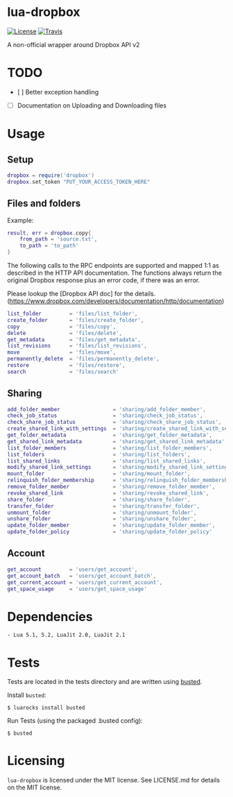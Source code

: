 lua-dropbox
====
[![License](http://img.shields.io/badge/License-MIT-brightgreen.svg)](LICENSE)
[![Travis](https://img.shields.io/travis/louis77/lua-dropbox.svg)]()

A non-official wrapper around Dropbox API v2

TODO
====

- [ ] Better exception handling
- [ ] Documentation on Uploading and Downloading files


Usage
====

## Setup

```lua
dropbox = require('dropbox')
dropbox.set_token "PUT_YOUR_ACCESS_TOKEN_HERE"
```

## Files and folders

Example:

```lua
result, err = dropbox.copy{
    from_path = 'source.txt',
    to_path = 'to_path'
}
```

The following calls to the RPC endpoints are supported and mapped 1:1 as
described in the HTTP API documentation. The functions always return the
original Dropbox response plus an error code, if there was an error.

Please lookup the [Dropbox API doc] for the details.(https://www.dropbox.com/developers/documentation/http/documentation)

```lua
list_folder         = 'files/list_folder',
create_folder       = 'files/create_folder',
copy                = 'files/copy',
delete              = 'files/delete',
get_metadata        = 'files/get_metadata',
list_revisions      = 'files/list_revisions',
move                = 'files/move',
permanently_delete  = 'files/permanently_delete',
restore             = 'files/restore',
search              = 'files/search'
```

## Sharing

```lua
add_folder_member                 = 'sharing/add_folder_member',
check_job_status                  = 'sharing/check_job_status',
check_share_job_status            = 'sharing/check_share_job_status',
create_shared_link_with_settings  = 'sharing/create_shared_link_with_settings',
get_folder_metadata               = 'sharing/get_folder_metadata',
get_shared_link_metadata          = 'sharing/get_shared_link_metadata',
list_folder_members               = 'sharing/list_folder_members',
list_folders                      = 'sharing/list_folders',
list_shared_links                 = 'sharing/list_shared_links',
modify_shared_link_settings       = 'sharing/modify_shared_link_settings',
mount_folder                      = 'sharing/mount_folder',
relinquish_folder_membership      = 'sharing/relinquish_folder_membership',
remove_folder_member              = 'sharing/remove_folder_member',
revoke_shared_link                = 'sharing/revoke_shared_link',
share_folder                      = 'sharing/share_folder',
transfer_folder                   = 'sharing/transfer_folder',
unmount_folder                    = 'sharing/unmount_folder',
unshare_folder                    = 'sharing/unshare_folder',
update_folder_member              = 'sharing/update_folder_member',
update_folder_policy              = 'sharing/update_folder_policy'
```

## Account

```lua
get_account         = 'users/get_account',
get_account_batch   = 'users/get_account_batch',
get_current_account = 'users/get_current_account',
get_space_usage     = 'users/get_space_usage'
```


Dependencies
====

 	- Lua 5.1, 5.2, LuaJit 2.0, LuaJit 2.1


Tests
====

Tests are located in the tests directory and are written using [busted](http://olivinelabs.com/busted/ "Busted home page").

Install `busted`:

	$ luarocks install busted

Run Tests (using the packaged .busted config):

	$ busted

Licensing
====

`lua-dropbox` is licensed under the MIT license. See LICENSE.md for details on the MIT license.
